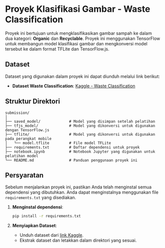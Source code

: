 # Proyek Klasifikasi Gambar - Waste Classification

Proyek ini bertujuan untuk mengklasifikasikan gambar sampah ke dalam dua kategori: **Organic** dan **Recyclable**. Proyek ini menggunakan TensorFlow untuk membangun model klasifikasi gambar dan mengkonversi model tersebut ke dalam format TFLite dan TensorFlow.js.


## Dataset

Dataset yang digunakan dalam proyek ini dapat diunduh melalui link berikut:
- **Dataset Waste Classification**: [Kaggle - Waste Classification](https://www.kaggle.com/datasets/techsash/waste-classification-data)

## Struktur Direktori

```plaintext
submission/
│
├── saved_model/             # Model yang disimpan setelah pelatihan
├── tfjs_model/              # Model yang dikonversi untuk digunakan dengan TensorFlow.js
├── tflite/                  # Model yang dikonversi untuk digunakan pada perangkat mobile
│   └── model.tflite         # File model TFLite
├── requirements.txt         # Daftar dependensi untuk proyek
├── notebook.ipynb           # Notebook Jupyter yang digunakan untuk pelatihan model
└── README.md                # Panduan penggunaan proyek ini
```

## Persyaratan

Sebelum menjalankan proyek ini, pastikan Anda telah menginstal semua dependensi yang dibutuhkan. Anda dapat menginstalnya menggunakan file `requirements.txt` yang disediakan.

1. **Menginstal dependensi**:
   ```bash
   pip install -r requirements.txt
   ```

2. **Menyiapkan Dataset**:
   - Unduh dataset dari [link Kaggle](https://www.kaggle.com/datasets/techsash/waste-classification-data).
   - Ekstrak dataset dan letakkan dalam direktori yang sesuai.
